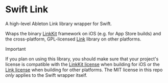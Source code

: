 # Swift Link

A high-level Ableton Link library wrapper for Swift.

Wraps the binary [LinkKit](https://github.com/Ableton/LinkKit) framework on iOS (e.g. for App Store builds) and the cross-platform, GPL-licensed [Link](https://github.com/Ableton/link) library on other platforms.

> [!IMPORTANT]
> If you plan on using this library, you should make sure that your project's license is compatible with the [LinkKit license](https://github.com/Ableton/LinkKit/blob/master/LICENSE.md) when building for iOS or the [Link license](https://github.com/Ableton/link/blob/master/LICENSE.md) when building for other platforms. The MIT license in this repo _only_ applies to the Swift wrapper itself.
